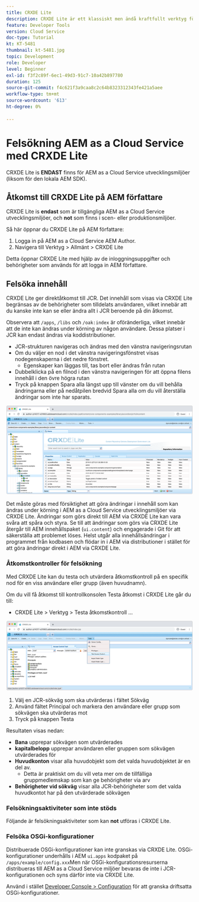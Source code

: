 ```yaml
---
title: CRXDE Lite
description: CRXDE Lite är ett klassiskt men ändå kraftfullt verktyg för felsökning AEM as a Cloud Service utvecklingsmiljöer. CRXDE Lite har en uppsättning funktioner som hjälper till att felsöka från att inspektera alla resurser och egenskaper, manipulera de ändringsbara delarna av JCR och undersöka behörigheter.
feature: Developer Tools
version: Cloud Service
doc-type: Tutorial
kt: KT-5481
thumbnail: kt-5481.jpg
topic: Development
role: Developer
level: Beginner
exl-id: f3f2c89f-6ec1-49d3-91c7-10a42b897780
duration: 125
source-git-commit: f4c621f3a9caa8c2c64b8323312343fe421a5aee
workflow-type: tm+mt
source-wordcount: '613'
ht-degree: 0%

---
```


# Felsökning AEM as a Cloud Service med CRXDE Lite

CRXDE Lite is __ENDAST__ finns för AEM as a Cloud Service utvecklingsmiljöer (liksom för den lokala AEM SDK).

## Åtkomst till CRXDE Lite på AEM författare

CRXDE Lite is __endast__ som är tillgängliga AEM as a Cloud Service utvecklingsmiljöer, och __not__ som finns i scen- eller produktionsmiljöer.

Så här öppnar du CRXDE Lite på AEM författare:

1. Logga in på AEM as a Cloud Service AEM Author.
1. Navigera till Verktyg > Allmänt > CRXDE Lite

Detta öppnar CRXDE Lite med hjälp av de inloggningsuppgifter och behörigheter som används för att logga in AEM författare.

## Felsöka innehåll

CRXDE Lite ger direktåtkomst till JCR. Det innehåll som visas via CRXDE Lite begränsas av de behörigheter som tilldelats användaren, vilket innebär att du kanske inte kan se eller ändra allt i JCR beroende på din åtkomst.

Observera att `/apps`, `/libs` och `/oak:index` är oföränderliga, vilket innebär att de inte kan ändras under körning av någon användare. Dessa platser i JCR kan endast ändras via koddistributioner.

+ JCR-strukturen navigeras och ändras med den vänstra navigeringsrutan
+ Om du väljer en nod i det vänstra navigeringsfönstret visas nodegenskaperna i det nedre fönstret.
   + Egenskaper kan läggas till, tas bort eller ändras från rutan
+ Dubbelklicka på en filnod i den vänstra navigeringen för att öppna filens innehåll i den övre högra rutan
+ Tryck på knappen Spara alla längst upp till vänster om du vill behålla ändringarna eller på nedåtpilen bredvid Spara alla om du vill återställa ändringar som inte har sparats.

![CRXDE Lite - Felsöka innehåll](./assets/crxde-lite/debugging-content.png)

Det måste göras med försiktighet att göra ändringar i innehåll som kan ändras under körning i AEM as a Cloud Service utvecklingsmiljöer via CRXDE Lite.
Ändringar som görs direkt till AEM via CRXDE Lite kan vara svåra att spåra och styra. Se till att ändringar som görs via CRXDE Lite återgår till AEM innehållspaket (`ui.content`) och engagerade i Git för att säkerställa att problemet löses. Helst utgår alla innehållsändringar i programmet från kodbasen och flödar in i AEM via distributioner i stället för att göra ändringar direkt i AEM via CRXDE Lite.

### Åtkomstkontroller för felsökning

Med CRXDE Lite kan du testa och utvärdera åtkomstkontroll på en specifik nod för en viss användare eller grupp (även huvudnamn).

Om du vill få åtkomst till kontrollkonsolen Testa åtkomst i CRXDE Lite går du till:

+ CRXDE Lite > Verktyg > Testa åtkomstkontroll ...

![CRXDE Lite - Testa åtkomstkontroll](./assets/crxde-lite/permissions__test-access-control.png)

1. Välj en JCR-sökväg som ska utvärderas i fältet Sökväg
1. Använd fältet Principal och markera den användare eller grupp som sökvägen ska utvärderas mot
1. Tryck på knappen Testa

Resultaten visas nedan:

+ __Bana__ upprepar sökvägen som utvärderades
+ __kapitalbelopp__ upprepar användaren eller gruppen som sökvägen utvärderades för
+ __Huvudkonton__ visar alla huvudobjekt som det valda huvudobjektet är en del av.
   + Detta är praktiskt om du vill veta mer om de tillfälliga gruppmedlemskap som kan ge behörigheter via arv
+ __Behörigheter vid sökväg__ visar alla JCR-behörigheter som det valda huvudkontot har på den utvärderade sökvägen

### Felsökningsaktiviteter som inte stöds

Följande är felsökningsaktiviteter som kan __not__ utföras i CRXDE Lite.

### Felsöka OSGi-konfigurationer

Distribuerade OSGi-konfigurationer kan inte granskas via CRXDE Lite. OSGi-konfigurationer underhålls i AEM `ui.apps` kodpaket på `/apps/example/config.xxx`Men när OSGi-konfigurationsresurserna distribueras till AEM as a Cloud Service miljöer bevaras de inte i JCR-konfigurationen och syns därför inte via CRXDE Lite.

Använd i stället [Developer Console > Configuration](./developer-console.md#configurations) för att granska driftsatta OSGi-konfigurationer.
